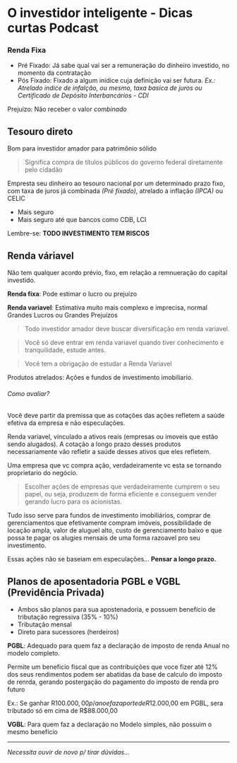 # O investidor inteligente - Dicas curtas Podcast

### Renda Fixa
- Pré Fixado: Já sabe qual vai ser a remuneração do dinheiro investido, no momento da contratação
- Pós Fixado: Fixado a algum inídice cuja definição vai ser futura. _Ex.: Atrelado indice de infalção, ou mesmo, taxa basica de juros ou Certificado de Depósito Interbancários - CDI_

Prejuízo: Não receber o valor _combinado_

## Tesouro direto
Bom para investidor amador para patrimônio sólido
> Significa compra de títulos públicos do governo federal diretamente pelo cidadão

Empresta seu dinheiro ao tesouro nacional por um determinado prazo fixo, com taxa de juros já combinada _(Pré fixado)_, atrelado a inflação _(IPCA)_ ou CELIC

- Mais seguro
- Mais seguro até que bancos como CDB, LCI

Lembre-se: **TODO INVESTIMENTO TEM RISCOS**

## Renda váriavel
Não tem qualquer acordo prévio, fixo, em relação a remnueração do capital investido.

**Renda fixa**: Pode estimar o lucro ou prejuízo

**Renda variavel**: Estimativa muito mais complexo e imprecisa, normal Grandes Lucros ou Grandes Prejuízos

> Todo investidor amador deve buscar diversificação em renda variavel. 

> Você só deve entrar em renda variavel quando tiver conhecimento e tranquilidade, estude antes.

> Você tem a obrigação de estudar a Renda Variavel

Produtos atrelados: Ações e fundos de investimento imobiliario.

###### Como avaliar?
Você deve partir da premissa que as cotações das ações refletem a saúde efetiva da empresa e não especulações. 

Renda variavel, vinculado a ativos reais (empresas ou imoveis que estão sendo alugados). A cotação a longo prazo desses produtos necessariamente vão refletir a saúde desses ativos que eles refletem.

Uma empresa que vc compra ação, verdadeiramente vc esta se tornando proprietario do negócio.

> Escolher ações de empresas que verdadeiramente cumprem o seu papel, ou seja, produzem de forma eficiente e conseguem vender gerando lucro para os acionistas.

Tudo isso serve para fundos de investimento imobiliários, comprar de gerenciamentos que efetivamente compram imóveis, possibilidade de locação ampla, valor de aluguel alto, custo de gerenciamento baixo e que possa te pagar os alugies mensais de uma forma razoavel pro seu investimento.

Essas ações não se baseiam em especulações... **Pensar a longo prazo.**

## Planos de aposentadoria PGBL e VGBL (Previdência Privada)

- Ambos são planos para sua apostenadoria, e possuem benefício de tributação regressiva (35% - 10%)
- Tributação mensal
- Direto para sucessores (herdeiros)

**PGBL**: Adequado para quem faz a declaração de imposto de renda Anual no modelo completo. 

Permite um beneficio fiscal que as contribuições que voce fizer até 12% dos seus rendimentos podem ser abatidas da base de calculo do imposto de renrda, gerando postergação do pagamento do imposto de renda pro futuro

Ex.:
Se ganhar R$100.000,00 p/ ano e faz aporte de R$12.000,00 em PGBL, sera tributado só em cima de R$88.000,00

**VGBL**: Para quem faz a declaração no Modelo simples, não possuim o mesmo benefício

<hr>

_Necessita ouvir de novo p/ tirar dúvidas..._














